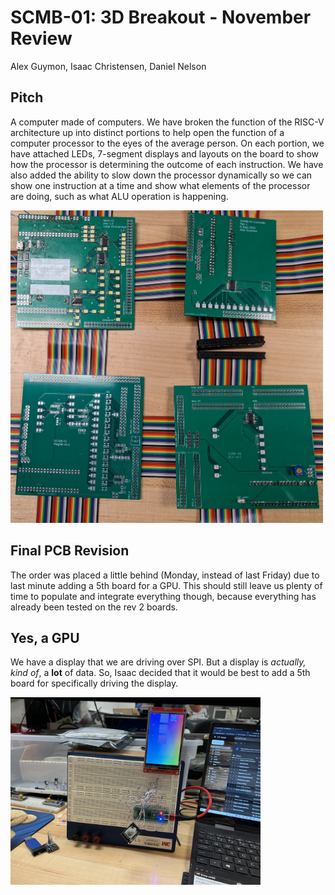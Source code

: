 # SCMB-01: 3D Breakout - November Review
Alex Guymon, Isaac Christensen, Daniel Nelson

## Pitch

A computer made of computers. We have broken the function of the RISC-V architecture up into distinct portions to help open the function of a computer processor to the eyes of the average person. On each portion, we have attached LEDs, 7-segment displays and layouts on the board to show how the processor is determining the outcome of each instruction. We have also added the ability to slow down the processor dynamically so we can show one instruction at a time and show what elements of the processor are doing, such as what ALU operation is happening.

<img src="images/placedPcbs.jpg" alt="Completion Meme" width="400" style="background-color:White;width:500px;height:500px"/>

## Final PCB Revision

The order was placed a little behind (Monday, instead of last Friday) due to last minute adding a 5th board for a GPU. This should still leave us plenty of time to populate and integrate everything though, because everything has already been tested on the rev 2 boards.

## Yes, a GPU

We have a display that we are driving over SPI. But a display is *actually, kind of*, a **lot** of data. So, Isaac decided that it would be best to add a 5th board for specifically driving the display.

<img src="images/Screen.jpg" alt="Screen!" width="400" style="background-color:White"/>
